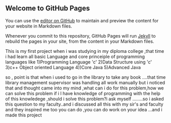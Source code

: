 ## Welcome to GitHub Pages

You can use the [editor on GitHub](https://github.com/vipulwadekar/java_LibrarymgmtSystem/edit/gh-pages/index.md) to maintain and preview the content for your website in Markdown files.

Whenever you commit to this repository, GitHub Pages will run [Jekyll](https://jekyllrb.com/) to rebuild the pages in your site, from the content in your Markdown files.


This is my first project when i was studying in my diploma college ,that time i had learn all basic Language and core princeiple of programming languages like
1)Programming Language 'c'
2)Data Structure using 'c'
3)c++ Object oriented Language
4))Core Java
5)Advanced Java

so , point is that when i used to go in the library to take any book ....that time library management supervisor was handling  all work manually 
but i noticed that and thought came into my mind ,what can i do for this problem,how we can solve this problem if i l have knowledge of programming with the help of this knowledege ,should i solve this problem?i ask myself ........so i asked this question to my faculty..and i discussed all this with my sir's and faculty and they inspired me too 
you can do ,you can do work on your idea ...and i made this project
